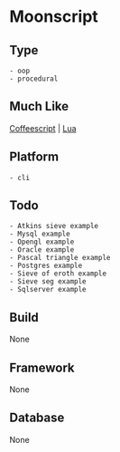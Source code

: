 # Moonscript

## Type
	- oop
	- procedural
## Much Like
[Coffeescript](COFFEESCRIPT.md) | [Lua](LUA.md)
## Platform
	- cli
## Todo
	- Atkins sieve example
	- Mysql example
	- Opengl example
	- Oracle example
	- Pascal triangle example
	- Postgres example
	- Sieve of eroth example
	- Sieve seg example
	- Sqlserver example
## Build
None
## Framework
None
## Database
None